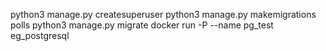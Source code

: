python3 manage.py createsuperuser
python3 manage.py makemigrations polls
python3 manage.py migrate
docker run -P --name pg_test eg_postgresql
